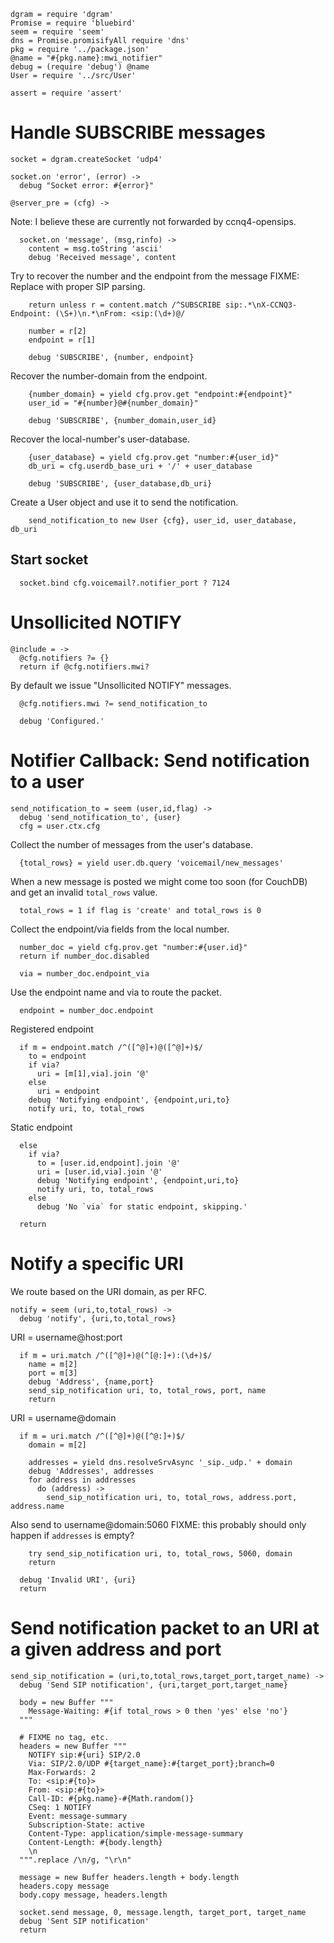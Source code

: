     dgram = require 'dgram'
    Promise = require 'bluebird'
    seem = require 'seem'
    dns = Promise.promisifyAll require 'dns'
    pkg = require '../package.json'
    @name = "#{pkg.name}:mwi_notifier"
    debug = (require 'debug') @name
    User = require '../src/User'

    assert = require 'assert'

Handle SUBSCRIBE messages
=========================

    socket = dgram.createSocket 'udp4'

    socket.on 'error', (error) ->
      debug "Socket error: #{error}"

    @server_pre = (cfg) ->

Note: I believe these are currently not forwarded by ccnq4-opensips.

      socket.on 'message', (msg,rinfo) ->
        content = msg.toString 'ascii'
        debug 'Received message', content

Try to recover the number and the endpoint from the message
FIXME: Replace with proper SIP parsing.

        return unless r = content.match /^SUBSCRIBE sip:.*\nX-CCNQ3-Endpoint: (\S+)\n.*\nFrom: <sip:(\d+)@/

        number = r[2]
        endpoint = r[1]

        debug 'SUBSCRIBE', {number, endpoint}

Recover the number-domain from the endpoint.

        {number_domain} = yield cfg.prov.get "endpoint:#{endpoint}"
        user_id = "#{number}@#{number_domain}"

        debug 'SUBSCRIBE', {number_domain,user_id}

Recover the local-number's user-database.

        {user_database} = yield cfg.prov.get "number:#{user_id}"
        db_uri = cfg.userdb_base_uri + '/' + user_database

        debug 'SUBSCRIBE', {user_database,db_uri}

Create a User object and use it to send the notification.

        send_notification_to new User {cfg}, user_id, user_database, db_uri

Start socket
------------

      socket.bind cfg.voicemail?.notifier_port ? 7124

Unsollicited NOTIFY
===================

    @include = ->
      @cfg.notifiers ?= {}
      return if @cfg.notifiers.mwi?

By default we issue "Unsollicited NOTIFY" messages.

      @cfg.notifiers.mwi ?= send_notification_to

      debug 'Configured.'

Notifier Callback: Send notification to a user
==============================================

    send_notification_to = seem (user,id,flag) ->
      debug 'send_notification_to', {user}
      cfg = user.ctx.cfg

Collect the number of messages from the user's database.

      {total_rows} = yield user.db.query 'voicemail/new_messages'

When a new message is posted we might come too soon (for CouchDB) and get an invalid `total_rows` value.

      total_rows = 1 if flag is 'create' and total_rows is 0

Collect the endpoint/via fields from the local number.

      number_doc = yield cfg.prov.get "number:#{user.id}"
      return if number_doc.disabled

      via = number_doc.endpoint_via

Use the endpoint name and via to route the packet.

      endpoint = number_doc.endpoint

Registered endpoint

      if m = endpoint.match /^([^@]+)@([^@]+)$/
        to = endpoint
        if via?
          uri = [m[1],via].join '@'
        else
          uri = endpoint
        debug 'Notifying endpoint', {endpoint,uri,to}
        notify uri, to, total_rows

Static endpoint

      else
        if via?
          to = [user.id,endpoint].join '@'
          uri = [user.id,via].join '@'
          debug 'Notifying endpoint', {endpoint,uri,to}
          notify uri, to, total_rows
        else
          debug 'No `via` for static endpoint, skipping.'

      return

Notify a specific URI
=====================

We route based on the URI domain, as per RFC.

    notify = seem (uri,to,total_rows) ->
      debug 'notify', {uri,to,total_rows}

URI = username@host:port

      if m = uri.match /^([^@]+)@(^[@:]+):(\d+)$/
        name = m[2]
        port = m[3]
        debug 'Address', {name,port}
        send_sip_notification uri, to, total_rows, port, name
        return

URI = username@domain

      if m = uri.match /^([^@]+)@([^@:]+)$/
        domain = m[2]

        addresses = yield dns.resolveSrvAsync '_sip._udp.' + domain
        debug 'Addresses', addresses
        for address in addresses
          do (address) ->
            send_sip_notification uri, to, total_rows, address.port, address.name

Also send to username@domain:5060
FIXME: this probably should only happen if `addresses` is empty?

        try send_sip_notification uri, to, total_rows, 5060, domain
        return

      debug 'Invalid URI', {uri}
      return

Send notification packet to an URI at a given address and port
==============================================================

    send_sip_notification = (uri,to,total_rows,target_port,target_name) ->
      debug 'Send SIP notification', {uri,target_port,target_name}

      body = new Buffer """
        Message-Waiting: #{if total_rows > 0 then 'yes' else 'no'}
      """

      # FIXME no tag, etc.
      headers = new Buffer """
        NOTIFY sip:#{uri} SIP/2.0
        Via: SIP/2.0/UDP #{target_name}:#{target_port};branch=0
        Max-Forwards: 2
        To: <sip:#{to}>
        From: <sip:#{to}>
        Call-ID: #{pkg.name}-#{Math.random()}
        CSeq: 1 NOTIFY
        Event: message-summary
        Subscription-State: active
        Content-Type: application/simple-message-summary
        Content-Length: #{body.length}
        \n
      """.replace /\n/g, "\r\n"

      message = new Buffer headers.length + body.length
      headers.copy message
      body.copy message, headers.length

      socket.send message, 0, message.length, target_port, target_name
      debug 'Sent SIP notification'
      return
